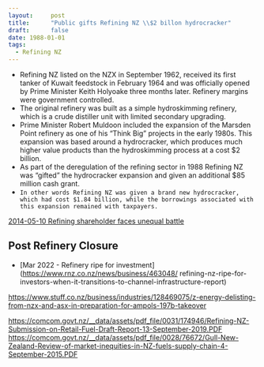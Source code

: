 ```yaml
---
layout:     post
title:      "Public gifts Refining NZ \\$2 billon hydrocracker"
draft:      false
date: 1988-01-01
tags:
  - Refining NZ
---
```



- Refining NZ listed on the NZX in September 1962, received its first tanker of Kuwait feedstock in February 1964 and was officially opened by Prime Minister Keith Holyoake three months later. Refinery margins were government controlled.
- The original refinery was built as a simple hydroskimming refinery, which is a crude distiller unit with limited secondary upgrading.
- Prime Minister Robert Muldoon included the expansion of the Marsden Point refinery as one of his “Think Big” projects in the early 1980s. This expansion was based around a hydrocracker, which produces much higher value products than the hydroskimming process at a cost $2 billion.
- As part of the deregulation of the refining sector in 1988 Refining NZ was “gifted” the hydrocracker expansion and given an additional $85 million cash grant. 
- `In other words Refining NZ was given a brand new hydrocracker, which had cost $1.84 billion, while the borrowings associated with this expansion remained with taxpayers.`

[2014-05-10 Refining shareholder faces unequal battle](https://milfordasset.com/insights/refining-shareholder-faces-unequal-battle)




## Post Refinery Closure

- [Mar 2022 - Refinery ripe for investment](https://www.rnz.co.nz/news/business/463048/
refining-nz-ripe-for-investors-when-it-transitions-to-channel-infrastructure-report)


https://www.stuff.co.nz/business/industries/128469075/z-energy-delisting-from-nzx-and-asx-in-preparation-for-ampols-197b-takeover

https://comcom.govt.nz/__data/assets/pdf_file/0031/174946/Refining-NZ-Submission-on-Retail-Fuel-Draft-Report-13-September-2019.PDF
https://comcom.govt.nz/__data/assets/pdf_file/0028/76672/Gull-New-Zealand-Review-of-market-inequities-in-NZ-fuels-supply-chain-4-September-2015.PDF
